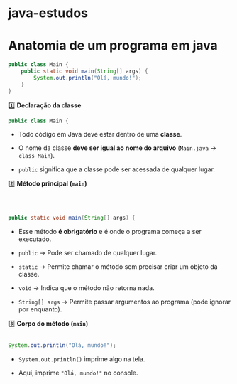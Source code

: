 # java-estudos

# Anatomia de um programa em java
```java
public class Main {
    public static void main(String[] args) {
        System.out.println("Olá, mundo!");
    }
}

```
1️⃣ **Declaração da classe**

```java
public class Main {
```

- Todo código em Java deve estar dentro de uma **classe**.
    
- O nome da classe **deve ser igual ao nome do arquivo** (`Main.java` → `class Main`).
    
- `public` significa que a classe pode ser acessada de qualquer lugar.
    

2️⃣ **Método principal (`main`)**

```java



public static void main(String[] args) {
```

- Esse método **é obrigatório** e é onde o programa começa a ser executado.
    
- `public` → Pode ser chamado de qualquer lugar.
    
- `static` → Permite chamar o método sem precisar criar um objeto da classe.
    
- `void` → Indica que o método não retorna nada.
    
- `String[] args` → Permite passar argumentos ao programa (pode ignorar por enquanto).
    

3️⃣ **Corpo do método (`main`)**

```java

System.out.println("Olá, mundo!");
```

- `System.out.println()` imprime algo na tela.
    
- Aqui, imprime `"Olá, mundo!"` no console.
